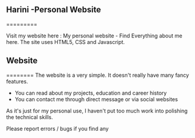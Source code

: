 ## Harini -Personal Website
=========

Visit my website here : 
My personal website - Find Everything about me here. The site uses HTML5, CSS and Javascript.

## Website
========
The website is a very simple. It doesn't really have many fancy features. 

 - You can read about my projects, education and career history 
 - You can contact me through direct message or via social websites
   
As it's just for my personal use, I haven't put too much work into polishing the technical skills. 

Please report errors / bugs if you find any
